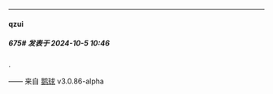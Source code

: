 ﻿
*****

####  qzui  
##### 675#       发表于 2024-10-5 10:46

.

—— 来自 [鹅球](https://www.pgyer.com/xfPejhuq) v3.0.86-alpha


